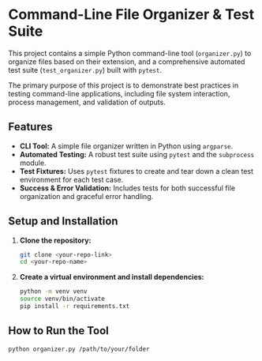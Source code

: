 # Command-Line File Organizer & Test Suite

This project contains a simple Python command-line tool (`organizer.py`) to organize files based on their extension, and a comprehensive automated test suite (`test_organizer.py`) built with `pytest`.

The primary purpose of this project is to demonstrate best practices in testing command-line applications, including file system interaction, process management, and validation of outputs.

## Features

- **CLI Tool:** A simple file organizer written in Python using `argparse`.
- **Automated Testing:** A robust test suite using `pytest` and the `subprocess` module.
- **Test Fixtures:** Uses `pytest` fixtures to create and tear down a clean test environment for each test case.
- **Success & Error Validation:** Includes tests for both successful file organization and graceful error handling.

## Setup and Installation

1.  **Clone the repository:**
    ```bash
    git clone <your-repo-link>
    cd <your-repo-name>
    ```
2.  **Create a virtual environment and install dependencies:**
    ```bash
    python -m venv venv
    source venv/bin/activate
    pip install -r requirements.txt
    ```

## How to Run the Tool

```bash
python organizer.py /path/to/your/folder